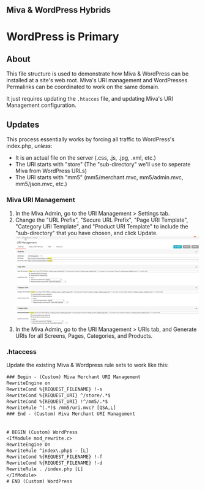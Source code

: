 ## Miva & WordPress Hybrids
# WordPress is Primary

## About

This file structure is used to demonstrate how Miva & WordPress can be installed at a site's web root. Miva's URI management and WordPresses Permalinks can be coordinated to work on the same domain.

It just requires updating the `.htacces` file, and updating Miva's URI Management configuration.

## Updates

This process essentially works by forcing all traffic to WordPress's index.php, *unless*:

* It is an actual file on the server (.css, .js, .jpg, .xml, etc.)
* The URI starts with "store" (The "sub-directory" we'll use to seperate Miva from WordPress URLs)
* The URI starts with "mm5" (mm5/merchant.mvc, mm5/admin.mvc, mm5/json.mvc, etc.)


### Miva URI Management

1. In the Miva Admin, go to the URI Management > Settings tab.
2. Change the "URL Prefix", "Secure URL Prefix", "Page URI Template", "Category URI Template", and "Product URI Template" to include the "sub-directory" that you have chosen, and click Update.
![Screen shot depicting Step 2](miva-uri-management-settings.jpg)
3. In the Miva Admin, go to the URI Management > URIs tab, and Generate URIs for all Screens, Pages, Categories, and Products.

### .htaccess

Update the existing Miva & Wordpress rule sets to work like this:

```
### Begin - (Custom) Miva Merchant URI Management
RewriteEngine on
RewriteCond %{REQUEST_FILENAME} !-s
RewriteCond %{REQUEST_URI} ^/store/.*$
RewriteCond %{REQUEST_URI} !^/mm5/.*$
RewriteRule ^(.*)$ /mm5/uri.mvc? [QSA,L]
### End - (Custom) Miva Merchant URI Management


# BEGIN (Custom) WordPress
<IfModule mod_rewrite.c>
RewriteEngine On
RewriteRule ^index\.php$ - [L]
RewriteCond %{REQUEST_FILENAME} !-f
RewriteCond %{REQUEST_FILENAME} !-d
RewriteRule . /index.php [L]
</IfModule>
# END (Custom) WordPress
```